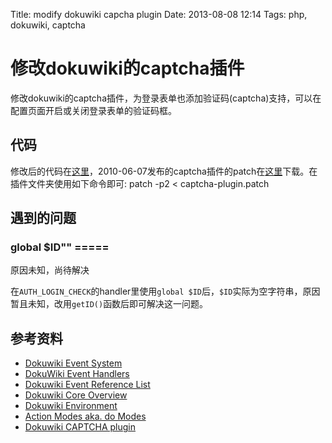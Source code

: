 Title: modify dokuwiki capcha plugin
Date: 2013-08-08 12:14
Tags: php, dokuwiki, captcha

# 修改dokuwiki的captcha插件

修改dokuwiki的captcha插件，为登录表单也添加验证码(captcha)支持，可以在配置页面开启或关闭登录表单的验证码框。

## 代码

修改后的代码在[这里](https///github.com/wilbur-ma/dokuwiki-tweak/tree/master/plugin-captcha)，2010-06-07发布的captcha插件的patch在[这里](https///raw.github.com/wilbur-ma/dokuwiki-tweak/master/patch/captcha-plugin.patch)下载。在插件文件夹使用如下命令即可:
    patch -p2 < captcha-plugin.patch
## 遇到的问题

###  global $ID"" =====
原因未知，尚待解决

在`AUTH_LOGIN_CHECK`的handler里使用`global $ID`后，`$ID`实际为空字符串，原因暂且未知，改用`getID()`函数后即可解决这一问题。
## 参考资料

*  [Dokuwiki Event System](doku>devel/events)
*  [DokuWiki Event Handlers](doku>devel/event_handlers)
*  [Dokuwiki Event Reference List](doku>devel/events_list)
*  [Dokuwiki Core Overview](doku>devel/overview)
*  [Dokuwiki Environment](doku>devel/environment)
*  [Action Modes aka. do Modes](doku>devel/action_modes)
*  [Dokuwiki CAPTCHA plugin](doku>plugin/captcha)

